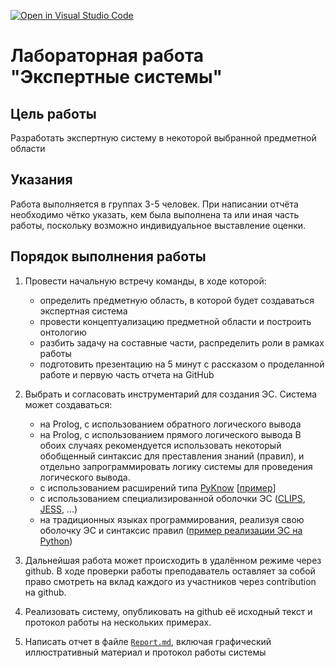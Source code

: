 [![Open in Visual Studio Code](https://classroom.github.com/assets/open-in-vscode-c66648af7eb3fe8bc4f294546bfd86ef473780cde1dea487d3c4ff354943c9ae.svg)](https://classroom.github.com/online_ide?assignment_repo_id=10372372&assignment_repo_type=AssignmentRepo)
# Лабораторная работа "Экспертные системы"

## Цель работы
Разработать экспертную систему в некоторой выбранной предметной области

## Указания
Работа выполняется в группах 3-5 человек. При написании отчёта необходимо чётко указать, кем была выполнена та или иная часть работы, поскольку возможно индивидуальное выставление оценки.

## Порядок выполнения работы

1. Провести начальную встречу команды, в ходе которой:
   - определить предметную область, в которой будет создаваться экспертная система
   - провести концептуализацию предметной области и построить онтологию
   - разбить задачу на составные части, распределить роли в рамках работы
   - подготовить презентацию на 5 минут с рассказом о проделанной работе и первую часть отчета на GitHub
   
2. Выбрать и согласовать инструментарий для создания ЭС. Система может создаваться:
   - на Prolog, с использованием обратного логического вывода
   - на Prolog, с использованием прямого логического вывода
   В обоих случаях рекомендуется использовать некоторый обобщенный синтаксис для преставления знаний (правил), и отдельно запрограммировать логику системы для проведения логического вывода.
   - с использованием расширений типа [PyKnow](https://github.com/buguroo/pyknow) [[пример](https://github.com/shwars/AISchool/blob/master/notebooks/1%20Symbolic/Animals.ipynb)]
   - с использованием специализированной оболочки ЭС ([CLIPS](https://ru.wikipedia.org/wiki/CLIPS), [JESS](www.jessrules.com/), ...)
   - на традиционных языках программирования, реализуя свою оболочку ЭС и синтаксис правил ([пример реализации ЭС на Python](https://github.com/shwars/AISchool/blob/master/notebooks/1%20Symbolic/Animals.ipynb))

3. Дальнейшая работа может происходить в удалённом режиме через github. В ходе проверки работы преподаватель оставляет за собой право смотреть на вклад каждого из участников через contribution на github.

4. Реализовать систему, опубликовать на github её исходный текст и протокол работы на нескольких примерах.

5. Написать отчет в файле [`Report.md`](REPORT.md), включая графический иллюстративный материал и протокол работы системы


